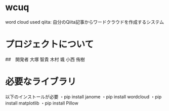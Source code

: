 # wcuq
word cloud used qiita: 自分のQiita記事からワードクラウドを作成するシステム

# プロジェクトについて
##　開発者
大塚 智貴
木村 颯
小西 侑樹

# 必要なライブラリ
以下のインストールが必要
・pip install janome
・pip install wordcloud
・pip install matplotlib
・pip install Pillow
